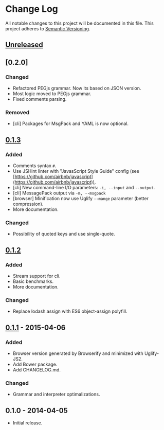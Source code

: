 # Change Log
All notable changes to this project will be documented in this file.
This project adheres to [Semantic Versioning](http://semver.org/).

## [Unreleased]

## [0.2.0]
### Changed
- Refactored PEGjs grammar. Now its based on JSON version.
- Most logic moved to PEGjs grammar.
- Fixed comments parsing.

### Removed
- [cli] Packages for MsgPack and YAML is now optional.

## [0.1.3]
### Added
- Comments syntax `#`.
- Use JSHint linter with "JavasScript Style Guide" config (see [https://github.com/airbnb/javascript](https://github.com/airbnb/javascript)).
- [cli] New command-line I/O parameters: `-i, --input` and `--output`.
- [cli] MessagePack output via `-m, --msgpack`
- [browser] Minification now use Uglify `--mange` parameter (better compression).
- More documentation.

### Changed
- Possibility of quoted keys and use single-quote.

## [0.1.2]
### Added
- Stream support for cli.
- Basic benchmarks.
- More documentation.

### Changed
- Replace lodash.assign with ES6 object-assign polyfill.

## [0.1.1] - 2015-04-06
### Added
- Browser version generated by Browserify and minimized with Uglify-JS2.
- Add Bower package.
- Add CHANGELOG.md.

### Changed
- Grammar and interpreter optimalizations. 

## 0.1.0 - 2014-04-05
- Initial release.

[Unreleased]: https://github.com/burningtree/uson/compare/0.2.0...master
[0.1.3]: https://github.com/burningtree/uson/compare/0.1.3...0.2.0
[0.1.3]: https://github.com/burningtree/uson/compare/0.1.2...0.1.3
[0.1.2]: https://github.com/burningtree/uson/compare/0.1.1...0.1.2
[0.1.1]: https://github.com/burningtree/uson/compare/0.1.0...0.1.1
